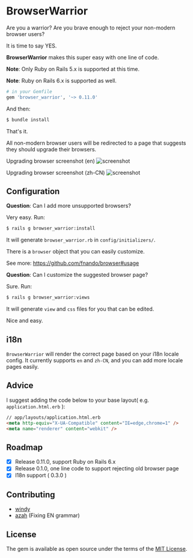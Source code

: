 # BrowserWarrior

Are you a warrior? Are you brave enough to reject your non-modern browser users?

It is time to say YES.

**BrowserWarrior** makes this super easy with one line of code.

**Note**: Only Ruby on Rails 5.x is supported at this time.

**Note**: Ruby on Rails 6.x is supported as well.

```ruby
# in your Gemfile
gem 'browser_warrior', '~> 0.11.0'
```

And then:
```bash
$ bundle install
```

That's it.

All non-modern browser users will be redirected to a page that suggests they should upgrade their browsers.

Upgrading browser screenshot (en)
![screenshot](https://github.com/dao42/browser_warrior/raw/master/img/browser-en.jpg)

Upgrading browser screenshot (zh-CN)
![screenshot](https://github.com/dao42/browser_warrior/raw/master/img/browser.png)

## Configuration

**Question**: Can I add more unsupported browsers?

Very easy. Run:

```bash
$ rails g browser_warrior:install
```

It will generate `browser_warrior.rb` in `config/initializers/`.

There is a `browser` object that you can easily customize.

See more: <https://github.com/fnando/browser#usage>

**Question**: Can I customize the suggested browser page?

Sure. Run:

```bash
$ rails g browser_warrior:views
```

It will generate `view` and `css` files for you that can be edited.

Nice and easy.

## i18n

`BrowserWarrior` will render the correct page based on your i18n locale config.
It currently supports `en` and `zh-CN`, and you can add more locale pages easily.

## Advice

I suggest adding the code below to your base layout( e.g. `application.html.erb` ):

```html
// app/layouts/application.html.erb
<meta http-equiv="X-UA-Compatible" content="IE=edge,chrome=1" />
<meta name="renderer" content="webkit" />
```


## Roadmap

- [x] Release 0.11.0, support Ruby on Rails 6.x
- [x] Release 0.1.0, one line code to support rejecting old browser page
- [x] I18n support ( 0.3.0 )

## Contributing

* [windy](https://github.com/windy)
* [azah](https://github.com/azah) (Fixing EN grammar)

## License
The gem is available as open source under the terms of the [MIT License](http://opensource.org/licenses/MIT).

